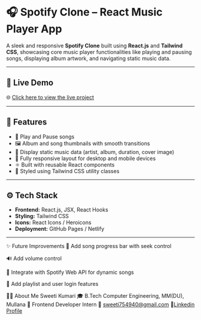 # 🎧 Spotify Clone – React Music Player App

A sleek and responsive **Spotify Clone** built using **React.js** and **Tailwind CSS**, showcasing core music player functionalities like playing and pausing songs, displaying album artwork, and navigating static music data.


---

## 🔗 Live Demo

🌐 [Click here to view the live project](https://musicapp-spotify.netlify.app/)

---

## 📌 Features

- 🎵 Play and Pause songs
- 🖼️ Album and song thumbnails with smooth transitions
- 📂 Display static music data (artist, album, duration, cover image)
- 📱 Fully responsive layout for desktop and mobile devices
- ⚛️ Built with reusable React components
- 🎨 Styled using Tailwind CSS utility classes

---

## ⚙️ Tech Stack

- **Frontend:** React.js, JSX, React Hooks
- **Styling:** Tailwind CSS
- **Icons:** React Icons / Heroicons
- **Deployment:** GitHub Pages / Netlify

---
✨ Future Improvements
🔁 Add song progress bar with seek control

🔊 Add volume control

🎼 Integrate with Spotify Web API for dynamic songs

💾 Add playlist and user login features

🙋‍♀️ About Me
Sweeti Kumari
🎓 B.Tech Computer Engineering, MM(DU), Mullana
💼 Frontend Developer Intern
📧 sweeti754940@gmail.com
🔗[Linkedin Profile](https://www.linkedin.com/in/sweeti-kumari-254850259/?utm_source=share&utm_campaign=share_via&utm_content=profile&utm_medium=android_app)

